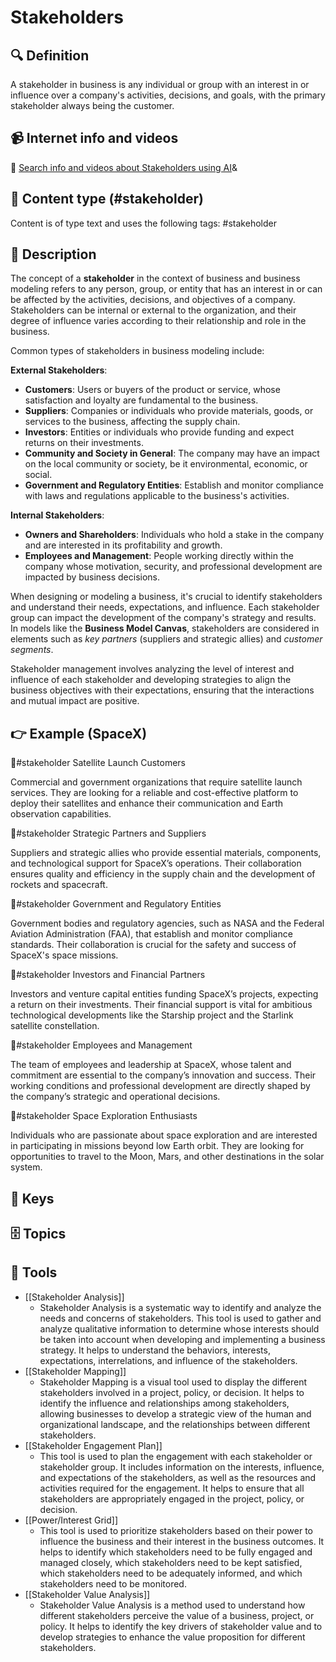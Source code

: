 
# Stakeholders


## 🔍 Definition
A stakeholder in business is any individual or group with an interest in or influence over a company's activities, decisions, and goals, with the primary stakeholder always being the customer.


## 📹 Internet info and videos
🤖 [Search info and videos about Stakeholders using AI](https://www.perplexity.ai/search?q=videos+about+Stakeholders:+Market+segments+are+groups+of+customers+with+similar+needs,+behaviors,+or+characteristics+that+a+business+targets+with+its+products+or+services.
)&

## 📰 Content type (#stakeholder)
Content is of type text and uses the following tags: #stakeholder


## 📖 Description
The concept of a **stakeholder** in the context of business and business modeling refers to any person, group, or entity that has an interest in or can be affected by the activities, decisions, and objectives of a company. Stakeholders can be internal or external to the organization, and their degree of influence varies according to their relationship and role in the business.

Common types of stakeholders in business modeling include:

**External Stakeholders**:
   - **Customers**: Users or buyers of the product or service, whose satisfaction and loyalty are fundamental to the business.
   - **Suppliers**: Companies or individuals who provide materials, goods, or services to the business, affecting the supply chain.
   - **Investors**: Entities or individuals who provide funding and expect returns on their investments.
   - **Community and Society in General**: The company may have an impact on the local community or society, be it environmental, economic, or social.
   - **Government and Regulatory Entities**: Establish and monitor compliance with laws and regulations applicable to the business's activities.

**Internal Stakeholders**:
   - **Owners and Shareholders**: Individuals who hold a stake in the company and are interested in its profitability and growth.
   - **Employees and Management**: People working directly within the company whose motivation, security, and professional development are impacted by business decisions.

When designing or modeling a business, it's crucial to identify stakeholders and understand their needs, expectations, and influence. Each stakeholder group can impact the development of the company's strategy and results. In models like the **Business Model Canvas**, stakeholders are considered in elements such as *key partners* (suppliers and strategic allies) and *customer segments*.

Stakeholder management involves analyzing the level of interest and influence of each stakeholder and developing strategies to align the business objectives with their expectations, ensuring that the interactions and mutual impact are positive.


## 👉 Example (SpaceX)

🤔#stakeholder Satellite Launch Customers

Commercial and government organizations that require satellite launch services. They are looking for a reliable and cost-effective platform to deploy their satellites and enhance their communication and Earth observation capabilities.

🤔#stakeholder Strategic Partners and Suppliers

Suppliers and strategic allies who provide essential materials, components, and technological support for SpaceX’s operations. Their collaboration ensures quality and efficiency in the supply chain and the development of rockets and spacecraft.

🤔#stakeholder Government and Regulatory Entities

Government bodies and regulatory agencies, such as NASA and the Federal Aviation Administration (FAA), that establish and monitor compliance standards. Their collaboration is crucial for the safety and success of SpaceX's space missions.

🤔#stakeholder Investors and Financial Partners

Investors and venture capital entities funding SpaceX’s projects, expecting a return on their investments. Their financial support is vital for ambitious technological developments like the Starship project and the Starlink satellite constellation.

🤔#stakeholder Employees and Management

The team of employees and leadership at SpaceX, whose talent and commitment are essential to the company’s innovation and success. Their working conditions and professional development are directly shaped by the company’s strategic and operational decisions.

🤔#stakeholder Space Exploration Enthusiasts

Individuals who are passionate about space exploration and are interested in participating in missions beyond low Earth orbit. They are looking for opportunities to travel to the Moon, Mars, and other destinations in the solar system.


## 🔑 Keys



## 🗄️ Topics


## 🧰 Tools
- [[Stakeholder Analysis]]
  - Stakeholder Analysis is a systematic way to identify and analyze the needs and concerns of stakeholders. This tool is used to gather and analyze qualitative information to determine whose interests should be taken into account when developing and implementing a business strategy. It helps to understand the behaviors, interests, expectations, interrelations, and influence of the stakeholders.
- [[Stakeholder Mapping]]
  - Stakeholder Mapping is a visual tool used to display the different stakeholders involved in a project, policy, or decision. It helps to identify the influence and relationships among stakeholders, allowing businesses to develop a strategic view of the human and organizational landscape, and the relationships between different stakeholders.
- [[Stakeholder Engagement Plan]]
  - This tool is used to plan the engagement with each stakeholder or stakeholder group. It includes information on the interests, influence, and expectations of the stakeholders, as well as the resources and activities required for the engagement. It helps to ensure that all stakeholders are appropriately engaged in the project, policy, or decision.
- [[Power/Interest Grid]]
  - This tool is used to prioritize stakeholders based on their power to influence the business and their interest in the business outcomes. It helps to identify which stakeholders need to be fully engaged and managed closely, which stakeholders need to be kept satisfied, which stakeholders need to be adequately informed, and which stakeholders need to be monitored.
- [[Stakeholder Value Analysis]]
  - Stakeholder Value Analysis is a method used to understand how different stakeholders perceive the value of a business, project, or policy. It helps to identify the key drivers of stakeholder value and to develop strategies to enhance the value proposition for different stakeholders.
